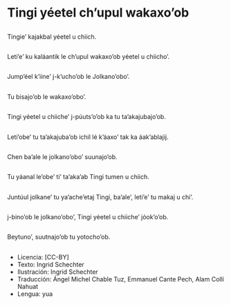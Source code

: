 # Tingi yéetel ch’upul wakaxo’ob

##
Tingie’ kajakbal yéetel u chiich.

##
Leti’e’ ku kaláantik le ch’upul wakaxo’ob yéetel u chiicho’.

##
Jump’éel k’iine’ j-k’ucho’ob le Jolkano’obo’.

##
Tu bisajo’ob le wakaxo’obo’.

##
Tingi yéetel u chiiche’ j-púuts’o’ob ka tu ta’akajubajo’ob.

##
Leti’obe’ tu ta’akajuba’ob ichil lé k’áaxo’ tak ka áak’ablajij.

##
Chen ba’ale le jolkano’obo’ suunajo’ob.

##
Tu yáanal le’obe’ ti’ ta’aka’ab Tingi tumen u chiich.

##
Juntúul jolkane’ tu ya’ache’etaj Tingi, ba’ale’, leti’e’ tu makaj u chi’.

##
j-bino’ob le jolkano’obo’, Tingi yéetel u chiiche’ jóok’o’ob.

##
Beytuno’, suutnajo’ob tu yotocho’ob.

##
* Licencia: [CC-BY]
* Texto: Ingrid Schechter
* Ilustración: Ingrid Schechter
* Traducción: Ángel Michel Chable Tuz, Emmanuel Cante Pech, Alam Collí Nahuat
* Lengua: yua
